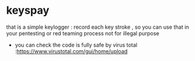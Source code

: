 # keyspay
that is a simple keylogger : record each key stroke , so you can use that in your pentesting or red teaming process not for illegal purpose 

- you can check the code is fully safe by virus total :https://www.virustotal.com/gui/home/upload
